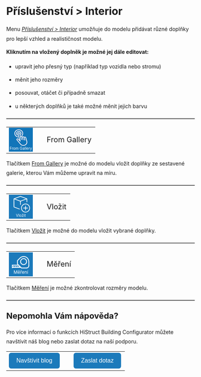 <!DOCTYPE html>
<html>
  <head>
    <meta charset="utf-8">
    <title>Příslušenství &gt; Interior</title>
  </head>

  <style>
    body{ /* Nastavení okrajů a řádkování pro celý dokument */
      line-height: 1.8;
      padding-top: 30px;
      padding-right: 30px;
      padding-bottom: 30px;
      padding-left: 30px;
    }
    h1{ /* Styl hlavního nadpisu */
      font-size: 28px;
      border-bottom: none;
      margin-top: 10px;
      margin-bottom: 0px;
    }
    h2{ /* Styl podnadpisů */
      font-size: 22px;
      border-bottom: none;
      margin-top: 10px;
      margin-bottom: 0px;
    }
    h3{ /* Styl podnadpisů */
      font-size: 18px;
      border-bottom: none;
      margin-top: 10px;
      margin-bottom: 0px;
    }
    p{ /* Styl odstavců */
      border-bottom: none;
      margin-top: 10px;
      margin-bottom: 10px;
    }
    hr.main{ /* Hlavní oddělovací čára */
      border: none;
      border-top: 2px solid #555; /* čárkovaná čára */
      height: 1px; /* zruší výšku, protože border se použije místo background */
      margin-top: 20px;
      margin-bottom: 20px;
    }
    hr{ /* Běžná oddělovací čára */
      all: unset; /* zruší úplně veškeré defaultní styly */
      display: block;
      width: 100%;
      border-top: 2px dashed #555;
      margin: 20px 0;
    }
    .btn { /* Styl tlačítek */
      margin-top: 0px;
      padding: 12px 20px;
      background-color: rgb(27,122,187);
      color: white;
      border: none;
      border-radius: 6px;
      cursor: pointer;
      font-size: 16px;
    }
    .btn:hover { /* Styl tlačítek při najetí myší */
      background-color: rgb(20,90,140);
    }
</style>

  <body>

  <h1>Příslušenství &gt; Interior</h1>

  <p>Menu <u><i>Příslušenství &gt; Interior</i></u> umožňuje do modelu přidávat různé doplňky pro lepší vzhled a realističnost modelu.</p>

  <p><b>Kliknutím na vložený doplněk je možné jej dále editovat:</b></p>
    <ul>
      <li><p>upravit jeho přesný typ (například typ vozidla nebo stromu)</p></li>
      <li><p>měnit jeho rozměry</p></li>
      <li><p>posouvat, otáčet či případně smazat</p></li>
      <li><p>u některých doplňků je také možné měnit jejich barvu</p></li>
    </ul>

  <hr class="main"> <!-- Vodorovná čára jako oddělovač sekce -->

  <table>
      <tr>
        <td>
          <div style="position: relative; width: 64px; height: 64px;">
            <img src="img/SelectIcon64x64.png" alt="SelectIcon64x64.png" width="64" height="64">
            <div style="position: absolute; bottom: 0; width: 100%; background: none; color: white; font-size: 10px; text-align: center;">
              From Gallery
            </div>
          </div>
        </td>
        <td style="vertical-align: middle; font-size: 20px; padding-left: 30px;">
          From Gallery
        </td>
      </tr>
    </table>

  <p>Tlačítkem <u>From Gallery</u> je možné do modelu vložit doplňky ze sestavené galerie, kterou Vám můžeme upravit na míru.</p>

  <hr class="main"> <!-- Vodorovná čára jako oddělovač sekce -->

  <table>
      <tr>
        <td>
          <div style="position: relative; width: 64px; height: 64px;">
            <img src="img/MainInsert64x64.png" alt="MainInsert64x64.png" width="64" height="64">
            <div style="position: absolute; bottom: 0; width: 100%; background: none; color: white; font-size: 10px; text-align: center;">
              Vložit
            </div>
          </div>
        </td>
        <td style="vertical-align: middle; font-size: 20px; padding-left: 30px;">
          Vložit
        </td>
      </tr>
    </table>

  <p>Tlačítkem <u>Vložit</u> je možné do modelu vložit vybrané doplňky.</p>

  <hr class="main"> <!-- Vodorovná čára jako oddělovač sekce -->

  <table>
      <tr>
        <td>
          <div style="position: relative; width: 64px; height: 64px;">
            <img src="img/TapeMeasureIcon64x64.png" alt="TapeMeasureIcon64x64.png" width="64" height="64">
            <div style="position: absolute; bottom: 0; width: 100%; background: none; color: white; font-size: 12px; text-align: center;">
              Měření
            </div>
          </div>
        </td>
        <td style="vertical-align: middle; font-size: 20px; padding-left: 30px;">
          Měření
        </td>
      </tr>
    </table>

  <p>Tlačítkem <u>Měření</u> je možné zkontrolovat rozměry modelu.</p>

  <hr class="main"> <!-- Vodorovná čára jako oddělovač sekce -->

  <h2>Nepomohla Vám nápověda?</h2>
  <p>Pro více informací o funkcích HiStruct Building Configurator můžete navštívit náš blog nebo zaslat dotaz na naší podporu.</p>

  <table>
      <tr>
        <td>
          <a href="https://docs.histruct.com/cs/" target="_blank" rel="noopener noreferrer">
            <button class="btn">Navštívit blog</button>
          </a>
        </td>
        <td style="vertical-align: middle; font-size: 20px; padding-left: 30px;">
          <a href="mailto:support@histruct.com?subject=Dotaz na Support HiStruct">
            <button class="btn">Zaslat dotaz</button>
          </a>
        </td>
      </tr>
    </table>
  </body>
</html>

